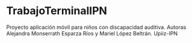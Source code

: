 # TrabajoTerminalIPN
Proyecto aplicación móvil para niños con discapacidad auditiva. Autoras Alejandra Monserrath Esparza Ríos y Mariel López Beltrán. Upiiz-IPN
